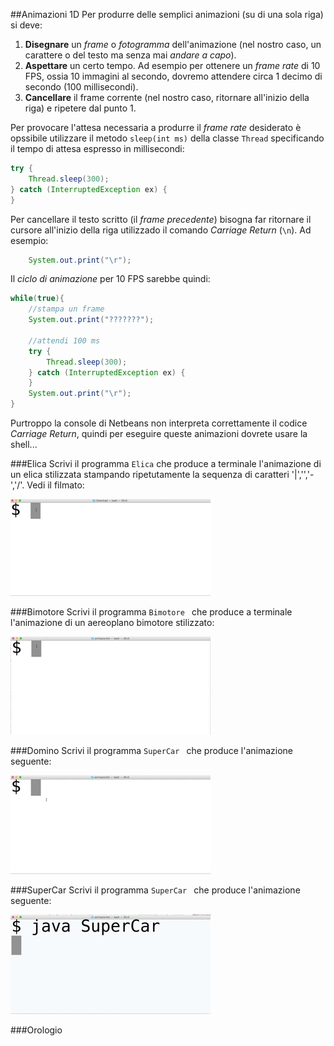 ##Animazioni 1D
Per produrre delle semplici animazioni (su di una sola riga) si deve:

1. **Disegnare** un *frame* o *fotogramma* dell'animazione (nel nostro caso, un carattere o del testo ma senza mai *andare a capo*).
2. **Aspettare** un certo tempo. Ad esempio per ottenere un *frame rate* di 10 FPS, ossia 10 immagini al secondo, dovremo attendere circa 1 decimo di secondo (100 millisecondi).
3. **Cancellare** il frame corrente (nel nostro caso, ritornare all'inizio della riga) e ripetere dal punto 1.

Per provocare l'attesa necessaria a produrre il *frame rate* desiderato è opssibile utilizzare il metodo `sleep(int ms)` della classe `Thread` specificando il tempo di attesa espresso in millisecondi:

~~~java
try {
    Thread.sleep(300);
} catch (InterruptedException ex) {
}
~~~

Per cancellare il testo scritto (il *frame precedente*) bisogna far ritornare il cursore all'inizio della riga utilizzado il comando *Carriage Return* (`\n`). Ad esempio: 

~~~java
	System.out.print("\r");
~~~


Il *ciclo di animazione* per 10 FPS sarebbe quindi:

~~~java
while(true){
	//stampa un frame
	System.out.print("???????");

	//attendi 100 ms
	try {
   		Thread.sleep(300);
	} catch (InterruptedException ex) {
	}
	System.out.print("\r");
}
~~~

Purtroppo la console di Netbeans non interpreta correttamente il codice *Carriage Return*, quindi per eseguire queste animazioni dovrete usare la shell...

###Elica
Scrivi il programma `Elica` che produce a terminale l'animazione di un elica stilizzata stampando ripetutamente la sequenza di caratteri '|','\','-','/'. Vedi il filmato:

![](img/elica.gif)

###Bimotore
Scrivi il programma `Bimotore ` che produce a terminale l'animazione di un aereoplano bimotore stilizzato:

![](img/Bimotore.gif)

###Domino
Scrivi il programma `SuperCar ` che produce l'animazione seguente:

![](img/Domino.gif)


###SuperCar
Scrivi il programma `SuperCar ` che produce l'animazione seguente:

![](img/SuperCar.gif)


###Orologio

